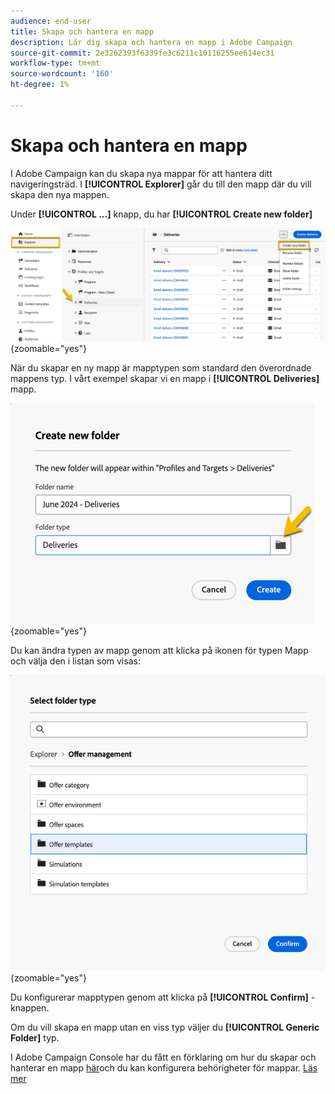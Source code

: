 ```yaml
---
audience: end-user
title: Skapa och hantera en mapp
description: Lär dig skapa och hantera en mapp i Adobe Campaign
source-git-commit: 2e3262393f6339fe3c6211c10116255ee614ec31
workflow-type: tm+mt
source-wordcount: '160'
ht-degree: 1%

---
```


# Skapa och hantera en mapp

I Adobe Campaign kan du skapa nya mappar för att hantera ditt navigeringsträd. I **[!UICONTROL Explorer]** går du till den mapp där du vill skapa den nya mappen.

Under **[!UICONTROL ...]** knapp, du har **[!UICONTROL Create new folder]**

![](assets/folder_create.png){zoomable="yes"}

När du skapar en ny mapp är mapptypen som standard den överordnade mappens typ.
I vårt exempel skapar vi en mapp i **[!UICONTROL Deliveries]** mapp.

![](assets/folder_new.png){zoomable="yes"}

Du kan ändra typen av mapp genom att klicka på ikonen för typen Mapp och välja den i listan som visas:

![](assets/folder_type.png){zoomable="yes"}

Du konfigurerar mapptypen genom att klicka på **[!UICONTROL Confirm]** -knappen.

Om du vill skapa en mapp utan en viss typ väljer du **[!UICONTROL Generic Folder]** typ.

I Adobe Campaign Console har du fått en förklaring om hur du skapar och hanterar en mapp [här](https://experienceleague.adobe.com/en/docs/campaign/campaign-v8/config/configuration/folders-and-views)och du kan konfigurera behörigheter för mappar. [Läs mer](https://experienceleague.adobe.com/en/docs/campaign/campaign-v8/admin/permissions/folder-permissions)
